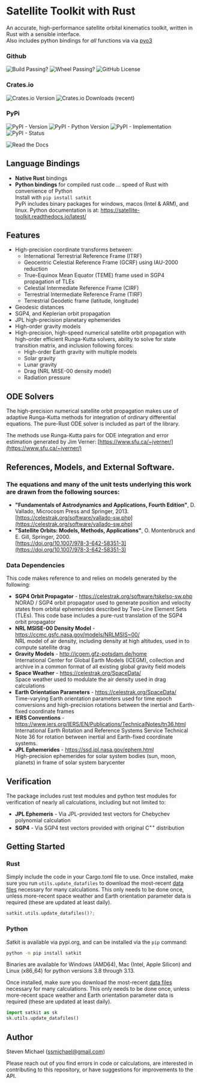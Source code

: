 # Satellite Toolkit with Rust

An accurate, high-performance satellite orbital kinematics toolkit, written in Rust with a sensible interface.
<br/>
Also includes python bindings for *all* functions via via [pyo3](https://pyo3.rs/)

### Github

![Build Passing?](https://github.com/ssmichael1/satkit/actions/workflows/build.yml/badge.svg)
![Wheel Passing?](https://github.com/ssmichael1/satkit/actions/workflows/wheels.yml/badge.svg)
![GitHub License](https://img.shields.io/github/license/ssmichael1/satkit)

### Crates.io

![Crates.io Version](https://img.shields.io/crates/v/satkit)
![Crates.io Downloads (recent)](https://img.shields.io/crates/dr/satkit)

### PyPi

![PyPI - Version](https://img.shields.io/pypi/v/satkit)
![PyPI - Python Version](https://img.shields.io/pypi/pyversions/satkit)
![PyPI - Implementation](https://img.shields.io/pypi/implementation/satkit)
![PyPI - Status](https://img.shields.io/pypi/status/satkit)


![Read the Docs](https://img.shields.io/readthedocs/satellite-toolkit)

## Language Bindings

- **Native Rust** bindings
- **Python bindings** for compiled rust code ... speed of Rust with convenience of Python<br/>
  Install with `pip install satkit`<br/>
  PyPi includes binary packages for windows, macos (Intel & ARM), and linux.  Python documentation is at: <https://satellite-toolkit.readthedocs.io/latest/>

## Features

- High-precision coordinate transforms between:
  - International Terrestrial Reference Frame (ITRF)
  - Geocentric Celestial Reference Frame (GCRF) using IAU-2000 reduction
  - True-Equinox Mean Equator (TEME) frame used in SGP4 propagation of TLEs
  - Celestial Intermediate Reference Frame (CIRF)
  - Terrestrial Intermediate Reference Frame (TIRF)
  - Terrestrial Geodetic frame (latitude, longitude)
- Geodesic distances
- SGP4, and Keplerian orbit propagation
- JPL high-precision planetary ephemerides
- High-order gravity models
- High-precision, high-speed numerical satellite orbit propagation with high-order efficient Runga-Kutta solvers, ability to solve for state transition matrix, and inclusion following forces:
  - High-order Earth gravity with multiple models
  - Solar gravity
  - Lunar gravity
  - Drag (NRL MISE-00 density model)
  - Radiation pressure

## ODE Solvers

The high-precision numerical satellite orbit propagation makes use of adaptive Runga-Kutta methods for integration of ordinary differential equations. The pure-Rust ODE solver is included as part of the library.

The methods use Runga-Kutta pairs for ODE integration and error estimation generated by Jim Verner: [https://www.sfu.ca/~jverner/](https://www.sfu.ca/~jverner/)

## References, Models, and External Software.

### The equations and many of the unit tests underlying this work are drawn from the following sources:

- **"Fundamentals of Astrodynamics and Applications, Fourth Edition"**, D. Vallado, Microcosm Press and Springer, 2013.<br>
  [https://celestrak.org/software/vallado-sw.php](https://celestrak.org/software/vallado-sw.php)
- **"Satellite Orbits: Models, Methods, Applications"**, O. Montenbruck and E. Gill, Springer, 2000.<br>
  [https://doi.org/10.1007/978-3-642-58351-3](https://doi.org/10.1007/978-3-642-58351-3)

### Data Dependencies

This code makes reference to and relies on models generated by the following:

- **SGP4 Orbit Propagator** - https://celestrak.org/software/tskelso-sw.php<br/>
  NORAD / SGP4 orbit propagator used to generate position and velocity states from orbital ephemerides described by Two-Line Element Sets (TLEs). This code base includes a pure-rust translation of the SGP4 orbit propagator
- **NRL MSISE-00 Density Model** - https://ccmc.gsfc.nasa.gov/models/NRLMSIS~00/<br/>
  NRL model of air density, including density at high altitudes, used in to compute satellite drag
- **Gravity Models** - http://icgem.gfz-potsdam.de/home<br/>
  International Center for Global Earth Models (ICEGM), collection and archive in a common format of all existing global gravity field models
- **Space Weather** - https://celestrak.org/SpaceData/<br/>
  Space weather used to modulate the air density used in drag calculations
- **Earth Orientation Parameters** - https://celestrak.org/SpaceData/<br/>
  Time-varying Earth orientation parameters used for time epoch conversions and high-precision rotations between the inertial and Earth-fixed coordinate frames
- **IERS Conventions** - https://www.iers.org/IERS/EN/Publications/TechnicalNotes/tn36.html<br/>
  International Earth Rotation and Reference Systems Service Technical Note 36 for rotation between inertial and Earth-fixed coordinate systems.
- **JPL Ephemerides** - https://ssd.jpl.nasa.gov/ephem.html<br/>
  High-precision ephemerides for solar system bodies (sun, moon, planets) in frame of solar system barycenter

## Verification

The package includes rust test modules and python test modules for verification of nearly all calculations, including but not limited to:

- **JPL Ephemeris** - Via JPL-provided test vectors for Chebychev polynomial calculation
- **SGP4** - Via SGP4 test vectors provided with original C<sup>++</sup> distribution

## Getting Started

### Rust

Simply include the code in your Cargo.toml file to use.  Once installed, make sure you run `utils.update_datafiles` to download the most-recent [data files](#data-dependencies) necessary for many calculations.  This only needs to be done once, unless more-recent space weather and Earth orientation parameter data is required (these are updated at least daily).

```rust
satkit.utils.update_datafiles()?;
```


### Python

Satkit is available via pypi.org, and can be installed via the `pip` command:
```bash
python -m pip install satkit
```

Binaries are available for Windows (AMD64), Mac (Intel, Apple Silicon) and Linux (x86_64) for python versions 3.8 through 3.13.

Once installed, make sure you download the most-recent [data files](#data-dependencies) necessary for many calculations.  This only needs to be done once, unless more-recent space weather and Earth orientation parameter data is required (these are updated at least daily).
```python
import satkit as sk
sk.utils.update_datafiles()
```

## Author

Steven Michael (ssmichael@gmail.com)

Please reach out of you find errors in code or calculations, are interested in contributing to this repository, or have suggestions for improvements to the API.
